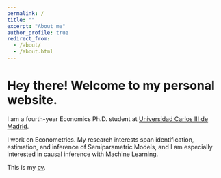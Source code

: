 ```yaml
---
permalink: /
title: ""
excerpt: "About me"
author_profile: true
redirect_from: 
  - /about/
  - /about.html
---
```


Hey there! Welcome to my personal website.  
====

I am a fourth-year Economics Ph.D. student at [Universidad Carlos III de Madrid](http://economics.uc3m.es/). 

I work on Econometrics. My research interests span identification, estimation, and inference of Semiparametric Models, and I am especially interested in causal inference with Machine Learning. 

This is my [cv](http://argafacu.github.io/files/CV_FacundoArga_araz.pdf).


